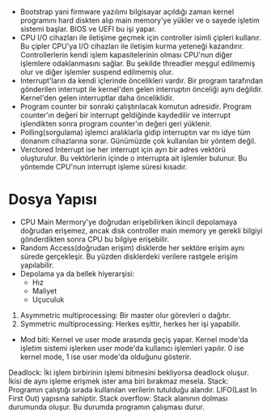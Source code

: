 - Bootstrap yani firmware yazılımı bilgisayar açıldığı zaman kernel programını hard diskten alıp main memory'ye yükler ve o sayede işletim sistemi başlar. BIOS ve UEFI bu işi yapar.
- CPU I/O cihazları ile iletişime geçmek için controller isimli çipleri kullanır. Bu çipler CPU'ya I/O cihazları ile iletişim kurma yeteneği kazandırır.
  Controllerlerin kendi işlem kapasitelerinin olması CPU'nun diğer işlemlere odaklanmasını sağlar. Bu şekilde threadler meşgul edilmemiş olur ve diğer işlemler suspend edilmemiş olur.
- Interrupt'ların da kendi içlerinde öncelikleri vardır. Bir program tarafından gönderilen interrupt ile kernel'den gelen interruptın önceliği aynı değildir. Kernel'den gelen interruptlar daha önceliklidir.
- Program counter bir sonraki çalıştırılacak komutun adresidir. Program counter'ın değeri bir interrupt geldiğinde kaydedilir ve interrupt işlendikten sonra program counter'ın değeri geri yüklenir.
- Polling(sorgulama) işlemci aralıklarla gidip interruptın var mı idye tüm donanım cihazlarına sorar. Günümüzde çok kullanılan bir yöntem değil.
- Verctored Interrupt ise her interrupt için ayrı bir adres vektörü oluşturulur. Bu vektörlerin içinde o interrupta ait işlemler bulunur. Bu yöntemde CPU'nun interrupt işleme süresi kısadır.

# Dosya Yapısı

- CPU Main Mermory'ye doğrudan erişebilirken ikincil depolamaya doğrudan erişemez, ancak disk controller main memory ye gerekli bilgiyi gönderdikten sonra CPU bu bilgiye erişebilir.
- Random Access(doğrudan erişim) disklerde her sektöre erişim aynı sürede gerçekleşir. Bu yüzden disklerdeki verilere rastgele erişim yapılabilir.
- Depolama ya da bellek hiyerarşisi:
  - Hız
  - Maliyet
  - Uçuculuk

1. Asymmetric multiprocessing: Bir master olur görevleri o dağıtır.
2. Symmetric multiprocessing: Herkes eşittir, herkes her işi yapabilir.

- Mod biti: Kernel ve user mode arasında geçiş yapar. Kernel mode'da işletim sistemi işlerken user mode'da kullanıcı işlemleri yapılır.
  0 ise kernel mode, 1 ise user mode'da olduğunu gösterir.

Deadlock: İki işlem birbirinin işlemi bitmesini bekliyorsa deadlock oluşur. İkisi de aynı işleme erişmek ister ama biri bırakmaz mesela.
Stack: Programın çalıştığı sırada kullanılan verilerin tutulduğu alandır. LIFO(Last In First Out) yapısına sahiptir.
Stack overflow: Stack alanının dolması durumunda oluşur. Bu durumda programın çalışması durur.

